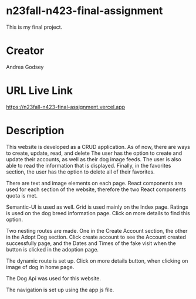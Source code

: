 # n23fall-n423-final-assignment

This is my final project.

# Creator

Andrea Godsey

# URL Live Link

https://n23fall-n423-final-assignment.vercel.app

# Description

This website is developed as a CRUD application. As of now, there are ways to create, update, read, and delete The user has the option to create and update their accounts, as well as their dog image feeds. The user is also able to read the information that is displayed. Finally, in the favorites section, the user has the option to delete all of their favorites.

There are text and image elements on each page. React components are used for each section of the website, therefore the two React components quota is met.

Semantic-UI is used as well. Grid is used mainly on the Index page. Ratings is used on the dog breed information page. Click on more details to find this option.

Two nesting routes are made. One in the Create Account section, the other in the Adopt Dog section. Click create account to see the Account created successfully page, and the Dates and Times of the fake visit when the button is clicked in the adoption page.

The dynamic route is set up. Click on more details button, when clicking on image of dog in home page.

The Dog Api was used for this website.

The navigation is set up using the app js file.
